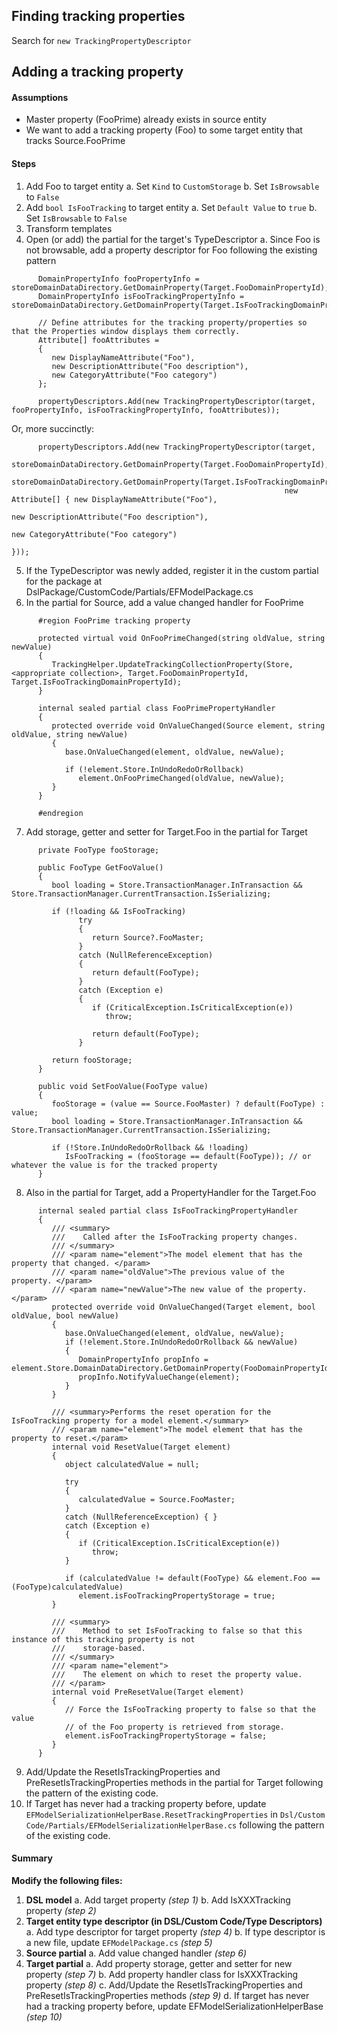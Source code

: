## Finding tracking properties

Search for `new TrackingPropertyDescriptor`

## Adding a tracking property

#### Assumptions
- Master property (FooPrime) already exists in source entity
- We want to add a tracking property (Foo) to some target entity that tracks Source.FooPrime

#### Steps
 1. Add Foo to target entity
    a. Set `Kind` to `CustomStorage`
    b. Set `IsBrowsable` to `False`
 2. Add `bool IsFooTracking` to target entity
    a. Set `Default Value` to `true`
    b. Set `IsBrowsable` to `False`
 3. Transform templates
 4. Open (or add) the partial for the target's TypeDescriptor
    a. Since Foo is not browsable, add a property descriptor for Foo following the existing pattern
```
      DomainPropertyInfo fooPropertyInfo = storeDomainDataDirectory.GetDomainProperty(Target.FooDomainPropertyId);
      DomainPropertyInfo isFooTrackingPropertyInfo = storeDomainDataDirectory.GetDomainProperty(Target.IsFooTrackingDomainPropertyId);

      // Define attributes for the tracking property/properties so that the Properties window displays them correctly.  
      Attribute[] fooAttributes =
      {
         new DisplayNameAttribute("Foo"),
         new DescriptionAttribute("Foo description"),
         new CategoryAttribute("Foo category")
      };

      propertyDescriptors.Add(new TrackingPropertyDescriptor(target, fooPropertyInfo, isFooTrackingPropertyInfo, fooAttributes));
```
Or, more succinctly:
```
      propertyDescriptors.Add(new TrackingPropertyDescriptor(target, 
                                                             storeDomainDataDirectory.GetDomainProperty(Target.FooDomainPropertyId), 
                                                             storeDomainDataDirectory.GetDomainProperty(Target.IsFooTrackingDomainPropertyId), 
                                                             new Attribute[] { new DisplayNameAttribute("Foo"),
                                                                               new DescriptionAttribute("Foo description"),
                                                                               new CategoryAttribute("Foo category")
                                                                             }));
```
 5. If the TypeDescriptor was newly added, register it in the custom partial for the package at DslPackage/CustomCode/Partials/EFModelPackage.cs
 6. In the partial for Source, add a value changed handler for FooPrime
```
      #region FooPrime tracking property

      protected virtual void OnFooPrimeChanged(string oldValue, string newValue)
      {
         TrackingHelper.UpdateTrackingCollectionProperty(Store, <appropriate collection>, Target.FooDomainPropertyId, Target.IsFooTrackingDomainPropertyId);
      }

      internal sealed partial class FooPrimePropertyHandler
      {
         protected override void OnValueChanged(Source element, string oldValue, string newValue)
         {
            base.OnValueChanged(element, oldValue, newValue);

            if (!element.Store.InUndoRedoOrRollback)
               element.OnFooPrimeChanged(oldValue, newValue);
         }
      }

      #endregion
```
 7. Add storage, getter and setter for Target.Foo in the partial for Target
```
      private FooType fooStorage;

      public FooType GetFooValue()
      {
         bool loading = Store.TransactionManager.InTransaction && Store.TransactionManager.CurrentTransaction.IsSerializing;

         if (!loading && IsFooTracking)
               try
               {
                  return Source?.FooMaster;
               }
               catch (NullReferenceException)
               {
                  return default(FooType);
               }
               catch (Exception e)
               {
                  if (CriticalException.IsCriticalException(e))
                     throw;

                  return default(FooType);
               }

         return fooStorage;
      }

      public void SetFooValue(FooType value)
      {
         fooStorage = (value == Source.FooMaster) ? default(FooType) : value;
         bool loading = Store.TransactionManager.InTransaction && Store.TransactionManager.CurrentTransaction.IsSerializing;

         if (!Store.InUndoRedoOrRollback && !loading)
            IsFooTracking = (fooStorage == default(FooType)); // or whatever the value is for the tracked property
      }
```
 8. Also in the partial for Target, add a PropertyHandler for the Target.Foo
```
      internal sealed partial class IsFooTrackingPropertyHandler
      {
         /// <summary>
         ///    Called after the IsFooTracking property changes.
         /// </summary>
         /// <param name="element">The model element that has the property that changed. </param>
         /// <param name="oldValue">The previous value of the property. </param>
         /// <param name="newValue">The new value of the property. </param>
         protected override void OnValueChanged(Target element, bool oldValue, bool newValue)
         {
            base.OnValueChanged(element, oldValue, newValue);
            if (!element.Store.InUndoRedoOrRollback && newValue)
            {
               DomainPropertyInfo propInfo = element.Store.DomainDataDirectory.GetDomainProperty(FooDomainPropertyId);
               propInfo.NotifyValueChange(element);
            }
         }

         /// <summary>Performs the reset operation for the IsFooTracking property for a model element.</summary>
         /// <param name="element">The model element that has the property to reset.</param>
         internal void ResetValue(Target element)
         {
            object calculatedValue = null;

            try
            {
               calculatedValue = Source.FooMaster;
            }
            catch (NullReferenceException) { }
            catch (Exception e)
            {
               if (CriticalException.IsCriticalException(e))
                  throw;
            }

            if (calculatedValue != default(FooType) && element.Foo == (FooType)calculatedValue)
               element.isFooTrackingPropertyStorage = true;
         }

         /// <summary>
         ///    Method to set IsFooTracking to false so that this instance of this tracking property is not
         ///    storage-based.
         /// </summary>
         /// <param name="element">
         ///    The element on which to reset the property value.
         /// </param>
         internal void PreResetValue(Target element)
         {
            // Force the IsFooTracking property to false so that the value  
            // of the Foo property is retrieved from storage.  
            element.isFooTrackingPropertyStorage = false;
         }
      }
```
 9. Add/Update the ResetIsTrackingProperties and PreResetIsTrackingProperties methods in the partial for Target following the pattern of the existing code.
10. If Target has never had a tracking property before, update `EFModelSerializationHelperBase.ResetTrackingProperties` 
in `Dsl/Custom Code/Partials/EFModelSerializationHelperBase.cs` following the pattern of the existing code.

#### Summary

**Modify the following files:**

1. **DSL model**
   a. Add target property _(step 1)_
   b. Add IsXXXTracking property _(step 2)_
2. **Target entity type descriptor (in DSL/Custom Code/Type Descriptors)**
   a. Add type descriptor for target property _(step 4)_
   b. If type descriptor is a new file, update `EFModelPackage.cs` _(step 5)_
3. **Source partial**
   a. Add value changed handler _(step 6)_
4. **Target partial**
   a. Add property storage, getter and setter for new property _(step 7)_
   b. Add property handler class for IsXXXTracking property _(step 8)_
   c. Add/Update the ResetIsTrackingProperties and PreResetIsTrackingProperties methods _(step 9)_
   d. If target has never had a tracking property before, update EFModelSerializationHelperBase _(step 10)_

